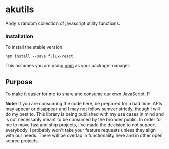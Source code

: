 akutils
=========================

Andy's random collection of javascript utility functions.


### Installation

To install the stable version:

```
npm install --save f.lux-react
```

This assumes you are using [npm](https://www.npmjs.com/) as your package manager.


## Purpose

To make it easier for me to share and consume our own JavaScript. P

**Note:** If you are consuming the code here, be prepared for a bad time. APIs may appear or disappear and I may not follow semver strictly, though I will do my best to. This library is being published with my use cases in mind and is not necessarily meant to be consumed by the broader public. In order for me to move fast and ship projects, I've made the decision to not support everybody. I probably won't take your feature requests unless they align with our needs. There will be overlap in functionality here and in other open source projects.
